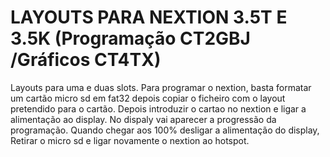 # LAYOUTS PARA NEXTION 3.5T E 3.5K (Programação CT2GBJ /Gráficos CT4TX)

Layouts para uma e duas slots.  Para programar o nextion, basta formatar um cartão micro sd em fat32 depois copiar o ficheiro com o layout pretendido para o cartão. Depois introduzir o cartao no nextion e ligar a alimentação ao display. No dispaly vai aparecer a progressão da programação. Quando chegar aos 100% desligar a alimentação do display, Retirar o micro sd e ligar novamente o nextion ao hotspot. 
